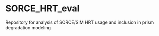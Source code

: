 # SORCE_HRT_eval
Repository for analysis of SORCE/SIM HRT usage and inclusion in prism degradation modeling
